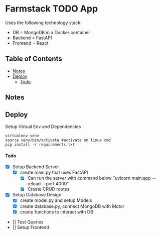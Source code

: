 # Farmstack TODO App
Uses the following technology stack:

* DB = MongoDB in a Docker container
* Backend = FastAPI 
* Frontend = React


## Table of Contents
* [Notes](#notes)
* [Deploy](#deploy)
    * [Todo](#todo)

## Notes

## Deploy
Setup Virtual Env and Dependencies
```
virtualenv venv
source venv/bin/activate #activate on linux cmd
pip install -r requirements.txt
```

#### Todo
* [x] Setup Backend Server
    * [x] create main.py that uses FastAPI
        * [x] Can run the server with command below "uvicorn main:app --reload --port 4000"
        * [x] Create CRUD routes
* [x] Setup Database Design
    * [x] create model.py and setup Models
    * [x] create database.py, connect MongoDB with Motor
    * [x] create functions to interact with DB
* [] Test Queries
* [] Setup Frontend